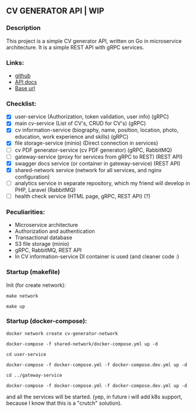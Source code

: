 ## CV GENERATOR API | WIP

### Description
This project is a simple CV generator API, written on Go in microservice architecture. It is a simple REST API with gRPC services.

### Links:
- [github](https://github.com/m1n64/cv-generator-api)
- [API docs](https://api.resumego.online/docs/)
- [Base url](https://api.resumego.online)

### Checklist:
- [x] user-service (Authorization, token validation, user info) (gRPC)
- [x] main cv-service (List of CV\'s, CRUD for CV\'s) (gRPC)
- [x] cv information-service (biography, name, position, location, photo, education, work experience and skills) (gRPC) 
- [x] file storage-service (minio) (Direct connection in services)
- [ ] cv PDF generator-service (cv PDF generator) (gRPC, RabbitMQ)
- [ ] gateway-service (proxy for services from gRPC to REST) (REST API)
- [x] swagger docs service (or container in gateway-service) (REST API)
- [x] shared-network service (network for all services, and nginx configuration)
- [ ] analytics service in separate repository, which my friend will develop in PHP, Laravel (RabbitMQ)
- [ ] health check service (HTML page, gRPC, REST API) (?)

### Peculiarities:
- Microservice architecture
- Authorization and authentication
- Transactional database
- S3 file storage (minio)
- gRPC, RabbitMQ, REST API
- In CV information-service DI container is used (and cleaner code :)

### Startup (makefile)
Init (for create network):
```shell
make network
```
```shell
make up
```

### Startup (docker-compose):
```shell
docker network create cv-generator-network
```
```shell
docker-compose -f shared-network/docker-compose.yml up -d
```
```shell
cd user-service
```
```shell
docker-compose -f docker-compose.yml -f docker-compose.dev.yml up -d
```
```shell
cd ../gateway-service
```
```shell
docker-compose -f docker-compose.yml -f docker-compose.dev.yml up -d
```
and all the services will be started. (yep, in future i will add k8s support, because I know that this is a "crutch" solution).
